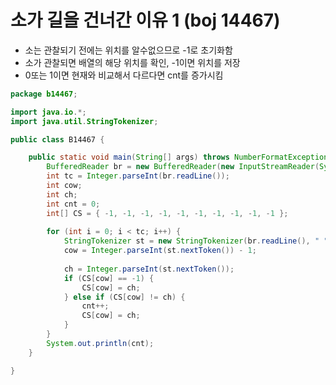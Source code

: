 # 소가 길을 건너간 이유 1 (boj 14467)



- 소는 관찰되기 전에는 위치를 알수없으므로 -1로 초기화함
- 소가 관찰되면 배열의 해당 위치를 확인, -1이면 위치를 저장
- 0또는 1이면 현재와 비교해서 다르다면 cnt를 증가시킴



```java
package b14467;

import java.io.*;
import java.util.StringTokenizer;

public class B14467 {

	public static void main(String[] args) throws NumberFormatException, IOException {
		BufferedReader br = new BufferedReader(new InputStreamReader(System.in));
		int tc = Integer.parseInt(br.readLine());
		int cow;
		int ch;
		int cnt = 0;
		int[] CS = { -1, -1, -1, -1, -1, -1, -1, -1, -1, -1 };
	
		for (int i = 0; i < tc; i++) {
			StringTokenizer st = new StringTokenizer(br.readLine(), " ");
			cow = Integer.parseInt(st.nextToken()) - 1;
	
			ch = Integer.parseInt(st.nextToken());
			if (CS[cow] == -1) {
				CS[cow] = ch;
			} else if (CS[cow] != ch) {
				cnt++;
				CS[cow] = ch;
			}
		}
		System.out.println(cnt);
	}

}
```

